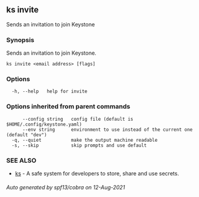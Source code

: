 ## ks invite

Sends an invitation to join Keystone

### Synopsis

Sends an invitation to join Keystone.

```
ks invite <email address> [flags]
```

### Options

```
  -h, --help   help for invite
```

### Options inherited from parent commands

```
      --config string   config file (default is $HOME/.config/keystone.yaml)
      --env string      environment to use instead of the current one (default "dev")
  -q, --quiet           make the output machine readable
  -s, --skip            skip prompts and use default
```

### SEE ALSO

* [ks](ks.md)	 - A safe system for developers to store, share and use secrets.

###### Auto generated by spf13/cobra on 12-Aug-2021
